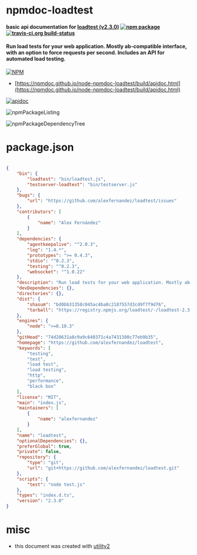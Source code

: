 # npmdoc-loadtest

#### basic api documentation for  [loadtest (v2.3.0)](https://github.com/alexfernandez/loadtest)  [![npm package](https://img.shields.io/npm/v/npmdoc-loadtest.svg?style=flat-square)](https://www.npmjs.org/package/npmdoc-loadtest) [![travis-ci.org build-status](https://api.travis-ci.org/npmdoc/node-npmdoc-loadtest.svg)](https://travis-ci.org/npmdoc/node-npmdoc-loadtest)

#### Run load tests for your web application. Mostly ab-compatible interface, with an option to force requests per second. Includes an API for automated load testing.

[![NPM](https://nodei.co/npm/loadtest.png?downloads=true&downloadRank=true&stars=true)](https://www.npmjs.com/package/loadtest)

- [https://npmdoc.github.io/node-npmdoc-loadtest/build/apidoc.html](https://npmdoc.github.io/node-npmdoc-loadtest/build/apidoc.html)

[![apidoc](https://npmdoc.github.io/node-npmdoc-loadtest/build/screenCapture.buildCi.browser.%252Ftmp%252Fbuild%252Fapidoc.html.png)](https://npmdoc.github.io/node-npmdoc-loadtest/build/apidoc.html)

![npmPackageListing](https://npmdoc.github.io/node-npmdoc-loadtest/build/screenCapture.npmPackageListing.svg)

![npmPackageDependencyTree](https://npmdoc.github.io/node-npmdoc-loadtest/build/screenCapture.npmPackageDependencyTree.svg)



# package.json

```json

{
    "bin": {
        "loadtest": "bin/loadtest.js",
        "testserver-loadtest": "bin/testserver.js"
    },
    "bugs": {
        "url": "https://github.com/alexfernandez/loadtest/issues"
    },
    "contributors": [
        {
            "name": "Alex Fernández"
        }
    ],
    "dependencies": {
        "agentkeepalive": "^2.0.3",
        "log": "1.4.*",
        "prototypes": ">= 0.4.3",
        "stdio": "^0.2.3",
        "testing": "^0.2.3",
        "websocket": "^1.0.22"
    },
    "description": "Run load tests for your web application. Mostly ab-compatible interface, with an option to force requests per second. Includes an API for automated load testing.",
    "devDependencies": {},
    "directories": {},
    "dist": {
        "shasum": "bd0bb31358c045ac4ba8c2187557d3cd9f7f9d76",
        "tarball": "https://registry.npmjs.org/loadtest/-/loadtest-2.3.0.tgz"
    },
    "engines": {
        "node": ">=0.10.3"
    },
    "gitHead": "74d28631a8c9a9c640371c4a7431380c77eb9b35",
    "homepage": "https://github.com/alexfernandez/loadtest",
    "keywords": [
        "testing",
        "test",
        "load test",
        "load testing",
        "http",
        "performance",
        "black box"
    ],
    "license": "MIT",
    "main": "index.js",
    "maintainers": [
        {
            "name": "alexfernandez"
        }
    ],
    "name": "loadtest",
    "optionalDependencies": {},
    "preferGlobal": true,
    "private": false,
    "repository": {
        "type": "git",
        "url": "git+https://github.com/alexfernandez/loadtest.git"
    },
    "scripts": {
        "test": "node test.js"
    },
    "types": "index.d.ts",
    "version": "2.3.0"
}
```



# misc
- this document was created with [utility2](https://github.com/kaizhu256/node-utility2)

